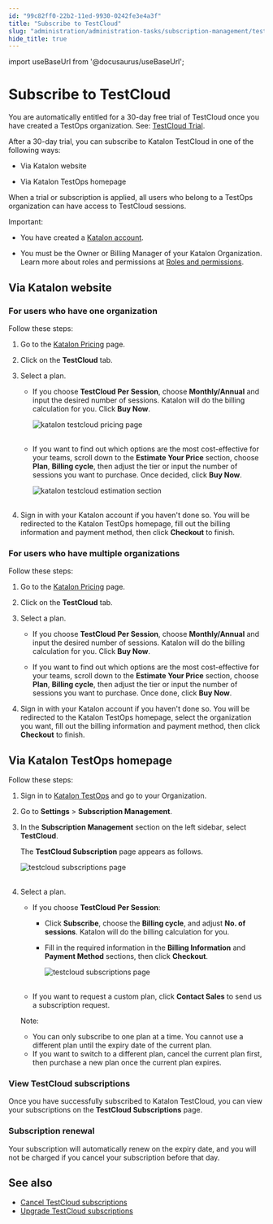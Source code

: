 ```yaml
---
id: "99c82ff0-22b2-11ed-9930-0242fe3e4a3f"
title: "Subscribe to TestCloud"
slug: "administration/administration-tasks/subscription-management/testcloud-subscription/subscribe-to-testcloud"
hide_title: true
---
```

import useBaseUrl from '@docusaurus/useBaseUrl';


# <a id="id" class="anchor_top_offset"/><a id="ariaid-title1" class="anchor_top_offset"/>Subscribe to TestCloud

<p xmlns="http://www.w3.org/1999/xhtml" className="p">You are automatically entitled for a 30-day free trial of   TestCloud once you have created a TestOps organization. See: <a className="xref" href="/administration/katalon-platform-packages/testcloud-feature-comparison#id_2">TestCloud     Trial</a>.</p> 
<div xmlns="http://www.w3.org/1999/xhtml" className="p">After a 30-day trial, you can subscribe to Katalon TestCloud in
  one of the following ways: <ul className="ul"><li className="li"><p className="p">Via Katalon website</p></li><li className="li"><p className="p">Via Katalon TestOps homepage</p></li></ul></div>
<p xmlns="http://www.w3.org/1999/xhtml" className="p">When a trial or subscription is applied, all users who belong to a TestOps organization can have access to TestCloud sessions.</p> 
<div xmlns="http://www.w3.org/1999/xhtml" className="note important note_important"><span className="note__title">Important:</span> 
  <ul className="ul"><li className="li"><p className="p">You have created a <a className="xref j-external-link" href="https://www.katalon.com/sign-up/" target="_blank">Katalon account</a>. </p></li><li className="li"><p className="p">You
        must be the Owner or Billing Manager of your Katalon Organization.
        Learn more about roles and permissions at <a className="xref" href="/administration/administration-roles/administration-roles-and-permissions">Roles
          and permissions</a>.</p></li></ul>
</div>
    

## <a id="id_1" class="anchor_top_offset"/>Via Katalon website

    
          
      

### <a id="id_2" class="anchor_top_offset"/>For users who have one organization

      
        
<p xmlns="http://www.w3.org/1999/xhtml" className="p">Follow these steps:</p> 
        
<ol xmlns="http://www.w3.org/1999/xhtml" className="ol">   <li className="li">     <p className="p">Go to the <a className="xref j-external-link" href="https://www.katalon.com/pricing/" target="_blank">Katalon         Pricing</a> page.</p>   </li>   <li className="li">     <p className="p">Click on the <strong className="ph b">TestCloud</strong> tab.</p>   </li>   <li className="li">     <p className="p">Select a plan.</p>     <ul className="ul">       <li className="li">         <p className="p">If you choose <strong className="ph b">TestCloud Per Session</strong>, choose           <strong className="ph b">Monthly/Annual</strong> and input the desired number of           sessions. Katalon will do the billing calculation for you. Click           <strong className="ph b">Buy Now</strong>.</p>         <p className="p">           <img className="image" src={useBaseUrl("https://github.com/katalon-studio/docs-images/raw/master/katalon-testcloud/purchase-tc/TC-Website-pricing-ui-may2022.png")} alt="katalon testcloud pricing page" /><br /><br />         </p>       </li>       <li className="li">         <p className="p">If you want to find out which options are the most           cost-effective for your teams, scroll down to the <strong className="ph b">Estimate             Your Price</strong> section, choose <strong className="ph b">Plan</strong>,           <strong className="ph b">Billing cycle</strong>, then adjust the tier or input the           number of sessions you want to purchase. Once decided, click           <strong className="ph b">Buy Now</strong>.</p>         <p className="p">           <img className="image" src={useBaseUrl("https://github.com/katalon-studio/docs-images/raw/master/katalon-testcloud/purchase-tc/TC-Website-pricing-estimation.png")} alt="katalon testcloud estimation section" /><br /><br />         </p>       </li>     </ul>   </li>   <li className="li">     <p className="p">Sign in with your Katalon account if you haven't done so. You       will be redirected to the Katalon TestOps homepage, fill out the       billing information and payment method, then click       <strong className="ph b">Checkout</strong> to finish.</p>   </li> </ol> 
      
    
      

### <a id="id_3" class="anchor_top_offset"/>For users who have multiple organizations

      
        
<p xmlns="http://www.w3.org/1999/xhtml" className="p">Follow these steps:</p> 
        
<ol xmlns="http://www.w3.org/1999/xhtml" className="ol">   <li className="li">     <p className="p">Go to the <a className="xref j-external-link" href="https://www.katalon.com/pricing/" target="_blank">Katalon         Pricing</a> page.</p>   </li>   <li className="li">     <p className="p">Click on the <strong className="ph b">TestCloud</strong> tab.</p>   </li>   <li className="li">     <p className="p">Select a plan.</p>     <ul className="ul">       <li className="li">         <p className="p">If you choose <strong className="ph b">TestCloud Per Session</strong>, choose           <strong className="ph b">Monthly/Annual</strong> and input the desired number of           sessions. Katalon will do the billing calculation for you. Click           <strong className="ph b">Buy Now</strong>.</p>       </li>       <li className="li">         <p className="p">If you want to find out which options are the most           cost-effective for your teams, scroll down to the <strong className="ph b">Estimate             Your Price</strong> section, choose <strong className="ph b">Plan</strong>,           <strong className="ph b">Billing cycle</strong>, then adjust the tier or input the           number of sessions you want to purchase. Once done, click           <strong className="ph b">Buy Now</strong>.</p>       </li>     </ul>   </li>   <li className="li">     <p className="p">Sign in with your Katalon account if you haven't done so. You       will be redirected to the Katalon TestOps homepage, select the       organization you want, fill out the billing information and payment       method, then click <strong className="ph b">Checkout</strong> to finish.</p>   </li> </ol> 
      
    

## <a id="id_4" class="anchor_top_offset"/>Via Katalon TestOps homepage

<p xmlns="http://www.w3.org/1999/xhtml" className="p">Follow these steps:</p> 
<ol xmlns="http://www.w3.org/1999/xhtml" className="ol"><li className="li">     <p className="p">Sign in to <a className="xref j-external-link" href="https://testops.katalon.io/login" target="_blank">Katalon         TestOps</a> and go to your Organization.</p>   </li><li className="li">     <p className="p">Go to <strong className="ph b">Settings</strong> &gt; <strong className="ph b">Subscription         Management</strong>.</p>   </li><li className="li">     <p className="p">In the <strong className="ph b">Subscription Management</strong> section on the       left sidebar, select <strong className="ph b">TestCloud</strong>.</p>     <p className="p">The <strong className="ph b">TestCloud Subscription</strong> page appears as       follows.</p>     <p className="p">       <img className="image" src={useBaseUrl("https://github.com/katalon-studio/docs-images/raw/master/katalon-testcloud/purchase-tc/TC_subscription_page_2.png")} alt="testcloud subscriptions page" /><br /><br />     </p>   </li><li className="li">     <p className="p">Select a plan.</p>     <ul className="ul"><li className="li">         <p className="p">If you choose <strong className="ph b">TestCloud Per Session</strong>:</p>         <ul className="ul"><li className="li">Click <strong className="ph b">Subscribe</strong>, choose the <strong className="ph b">Billing               cycle</strong>, and adjust <strong className="ph b">No. of sessions</strong>.             Katalon will do the billing calculation for you.</li><li className="li">             <p className="p">Fill in the required information in the <strong className="ph b">Billing                 Information</strong> and <strong className="ph b">Payment Method</strong> sections,               then click <strong className="ph b">Checkout</strong>.</p>             <p className="p">               <img className="image" src={useBaseUrl("https://github.com/katalon-studio/docs-images/raw/master/katalon-testcloud/purchase-tc/TC-Per-Ses-TestCloud-Purchasing.png")} alt="testcloud subscriptions page" /><br /><br />             </p>           </li></ul>       </li><li className="li">         <p className="p">If you want to request a custom plan, click <strong className="ph b">Contact             Sales</strong> to send us a subscription request.</p>       </li></ul>     <div className="note note note_note"><span className="note__title">Note:</span>        <ul className="ul"><li className="li">You can only subscribe to one plan at a time. You cannot use a           different plan until the expiry date of the current plan.</li><li className="li">If you want to switch to a different plan, cancel the current           plan first, then purchase a new plan once the current plan           expires.</li></ul>     </div>   </li></ol> 
      

### <a id="id_5" class="anchor_top_offset"/>View TestCloud subscriptions

      
        
<p xmlns="http://www.w3.org/1999/xhtml" className="p">Once you have successfully subscribed to Katalon TestCloud, you   can view your subscriptions on the <strong className="ph b">TestCloud     Subscriptions</strong> page.</p> 
      
    
      

### <a id="id_6" class="anchor_top_offset"/>Subscription renewal

      
        
<p xmlns="http://www.w3.org/1999/xhtml" className="p">Your subscription will automatically renew on the expiry date,   and you will not be charged if you cancel your subscription before   that day.</p> 
      
    
    

## <a id="id_7" class="anchor_top_offset"/>See also

    
      
<ul xmlns="http://www.w3.org/1999/xhtml" className="ul">   <li className="li">     <a className="xref" href="/administration/administration-tasks/subscription-management/testcloud-subscription/cancel-testcloud-subscriptions">Cancel       TestCloud subscriptions</a>   </li>   <li className="li">     <a className="xref" href="/administration/administration-tasks/subscription-management/testcloud-subscription/upgrade-testcloud-subscriptions">Upgrade       TestCloud subscriptions</a>   </li> </ul> 
    
  
